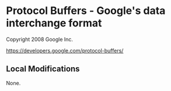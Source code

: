 Protocol Buffers - Google's data interchange format
===================================================

Copyright 2008 Google Inc.

https://developers.google.com/protocol-buffers/

Local Modifications
-------------------
None.
